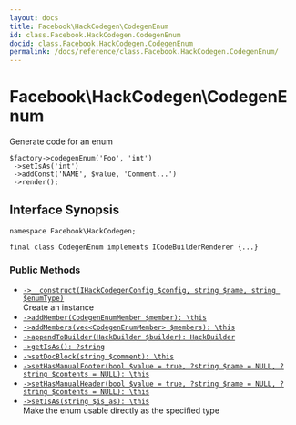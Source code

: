 ```yaml
---
layout: docs
title: Facebook\HackCodegen\CodegenEnum
id: class.Facebook.HackCodegen.CodegenEnum
docid: class.Facebook.HackCodegen.CodegenEnum
permalink: /docs/reference/class.Facebook.HackCodegen.CodegenEnum/
---
```

# Facebook\\HackCodegen\\CodegenEnum




Generate code for an enum




```
$factory->codegenEnum('Foo', 'int')
 ->setIsAs('int')
 ->addConst('NAME', $value, 'Comment...')
 ->render();
```




## Interface Synopsis




``` Hack
namespace Facebook\HackCodegen;

final class CodegenEnum implements ICodeBuilderRenderer {...}
```




### Public Methods




* [` ->__construct(IHackCodegenConfig $config, string $name, string $enumType) `](<class.Facebook.HackCodegen.CodegenEnum.__construct.md>)\
  Create an instance
* [` ->addMember(CodegenEnumMember $member): \this `](<class.Facebook.HackCodegen.CodegenEnum.addMember.md>)
* [` ->addMembers(vec<CodegenEnumMember> $members): \this `](<class.Facebook.HackCodegen.CodegenEnum.addMembers.md>)
* [` ->appendToBuilder(HackBuilder $builder): HackBuilder `](<class.Facebook.HackCodegen.CodegenEnum.appendToBuilder.md>)
* [` ->getIsAs(): ?string `](<class.Facebook.HackCodegen.CodegenEnum.getIsAs.md>)
* [` ->setDocBlock(string $comment): \this `](<class.Facebook.HackCodegen.CodegenEnum.setDocBlock.md>)
* [` ->setHasManualFooter(bool $value = true, ?string $name = NULL, ?string $contents = NULL): \this `](<class.Facebook.HackCodegen.CodegenEnum.setHasManualFooter.md>)
* [` ->setHasManualHeader(bool $value = true, ?string $name = NULL, ?string $contents = NULL): \this `](<class.Facebook.HackCodegen.CodegenEnum.setHasManualHeader.md>)
* [` ->setIsAs(string $is_as): \this `](<class.Facebook.HackCodegen.CodegenEnum.setIsAs.md>)\
  Make the enum usable directly as the specified type